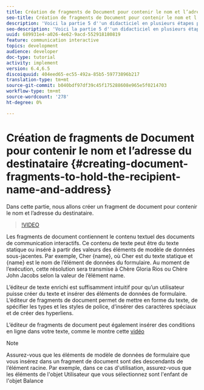 ```yaml
---
title: Création de fragments de Document pour contenir le nom et l’adresse du destinataire
seo-title: Création de fragments de Document pour contenir le nom et l’adresse du destinataire
description: 'Voici la partie 5 d''un didacticiel en plusieurs étapes pour créer votre premier document de communications interactives. Dans cette partie, nous allons créer un fragment de document pour contenir le nom et l’adresse du destinataire. '
seo-description: 'Voici la partie 5 d''un didacticiel en plusieurs étapes pour créer votre premier document de communications interactives. Dans cette partie, nous allons créer un fragment de document pour contenir le nom et l’adresse du destinataire. '
uuid: 689931e4-a026-4e62-9acd-552918180819
feature: communication interactive
topics: development
audience: developer
doc-type: tutorial
activity: implement
version: 6.4,6.5
discoiquuid: 404eed65-ec55-492a-85b5-59773896b217
translation-type: tm+mt
source-git-commit: b040bdf97df39c45f175288608e965e5f0214703
workflow-type: tm+mt
source-wordcount: '278'
ht-degree: 0%

---
```



# Création de fragments de Document pour contenir le nom et l’adresse du destinataire {#creating-document-fragments-to-hold-the-recipient-name-and-address}

Dans cette partie, nous allons créer un fragment de document pour contenir le nom et l’adresse du destinataire.

>[!VIDEO](https://video.tv.adobe.com/v/22350/?quality=9&learn=on)

Les fragments de document contiennent le contenu textuel des documents de communication interactifs. Ce contenu de texte peut être du texte statique ou inséré à partir des valeurs des éléments de modèle de données sous-jacentes. Par exemple, Cher {name}, où Cher est du texte statique et {name} est le nom de l’élément de données du formulaire. Au moment de l’exécution, cette résolution sera transmise à Chère Gloria Rios ou Chère John Jacobs selon la valeur de l’élément name.

L’éditeur de texte enrichi est suffisamment intuitif pour qu’un utilisateur puisse créer du texte et insérer des éléments de données de formulaire. L’éditeur de fragments de document permet de mettre en forme du texte, de spécifier les types et les styles de police, d’insérer des caractères spéciaux et de créer des hyperliens.

L’éditeur de fragments de document peut également insérer des conditions en ligne dans votre texte, comme le montre cette [vidéo](https://helpx.adobe.com/experience-manager/kt/forms/using/editing-improvements-correspondence-mgmt-feature-video-use.html)

>[!NOTE]
>
>Assurez-vous que les éléments de modèle de données de formulaire que vous insérez dans un fragment de document sont des descendants de l’élément racine. Par exemple, dans ce cas d&#39;utilisation, assurez-vous que les éléments de l&#39;objet Utilisateur que vous sélectionnez sont l&#39;enfant de l&#39;objet Balance

